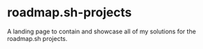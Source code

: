 # roadmap.sh-projects
A landing page to contain and showcase all of my solutions for the roadmap.sh projects.
